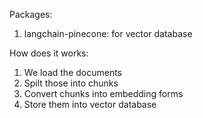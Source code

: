 Packages:

1. langchain-pinecone: for vector database

How does it works:

1. We load the documents 
2. Spilt those into chunks
3. Convert chunks into embedding forms
4. Store them into vector database